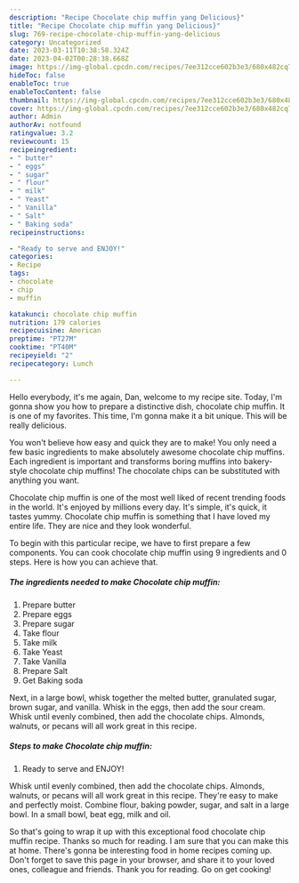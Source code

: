```yaml
---
description: "Recipe Chocolate chip muffin yang Delicious}"
title: "Recipe Chocolate chip muffin yang Delicious}"
slug: 769-recipe-chocolate-chip-muffin-yang-delicious
category: Uncategorized
date: 2023-03-11T10:38:58.324Z
date: 2023-04-02T00:28:38.668Z
image: https://img-global.cpcdn.com/recipes/7ee312cce602b3e3/680x482cq70/chocolate-chip-muffin-recipe-main-photo.jpg
hideToc: false
enableToc: true
enableTocContent: false
thumbnail: https://img-global.cpcdn.com/recipes/7ee312cce602b3e3/680x482cq70/chocolate-chip-muffin-recipe-main-photo.jpg
cover: https://img-global.cpcdn.com/recipes/7ee312cce602b3e3/680x482cq70/chocolate-chip-muffin-recipe-main-photo.jpg
author: Admin
authorAv: notfound
ratingvalue: 3.2
reviewcount: 15
recipeingredient:
- " butter"
- " eggs"
- " sugar"
- " flour"
- " milk"
- " Yeast"
- " Vanilla"
- " Salt"
- " Baking soda"
recipeinstructions:

- "Ready to serve and ENJOY!"
categories:
- Recipe
tags:
- chocolate
- chip
- muffin

katakunci: chocolate chip muffin 
nutrition: 179 calories
recipecuisine: American
preptime: "PT27M"
cooktime: "PT40M"
recipeyield: "2"
recipecategory: Lunch

---
```



Hello everybody, it's me again, Dan, welcome to my recipe site. Today, I'm gonna show you how to prepare a distinctive dish, chocolate chip muffin. It is one of my favorites. This time, I'm gonna make it a bit unique. This will be really delicious.

You won&#39;t believe how easy and quick they are to make! You only need a few basic ingredients to make absolutely awesome chocolate chip muffins. Each ingredient is important and transforms boring muffins into bakery-style chocolate chip muffins! The chocolate chips can be substituted with anything you want.

Chocolate chip muffin is one of the most well liked of recent trending foods in the world. It's enjoyed by millions every day. It's simple, it's quick, it tastes yummy. Chocolate chip muffin is something that I have loved my entire life. They are nice and they look wonderful.


To begin with this particular recipe, we have to first prepare a few components. You can cook chocolate chip muffin using 9 ingredients and 0 steps. Here is how you can achieve that.

<!--inarticleads1-->

##### The ingredients needed to make Chocolate chip muffin:

1. Prepare  butter
1. Prepare  eggs
1. Prepare  sugar
1. Take  flour
1. Take  milk
1. Take  Yeast
1. Take  Vanilla
1. Prepare  Salt
1. Get  Baking soda


Next, in a large bowl, whisk together the melted butter, granulated sugar, brown sugar, and vanilla. Whisk in the eggs, then add the sour cream. Whisk until evenly combined, then add the chocolate chips. Almonds, walnuts, or pecans will all work great in this recipe. 

<!--inarticleads2-->

##### Steps to make Chocolate chip muffin:


1. Ready to serve and ENJOY!

Whisk until evenly combined, then add the chocolate chips. Almonds, walnuts, or pecans will all work great in this recipe. They&#39;re easy to make and perfectly moist. Combine flour, baking powder, sugar, and salt in a large bowl. In a small bowl, beat egg, milk and oil. 

So that's going to wrap it up with this exceptional food chocolate chip muffin recipe. Thanks so much for reading. I am sure that you can make this at home. There's gonna be interesting food in home recipes coming up. Don't forget to save this page in your browser, and share it to your loved ones, colleague and friends. Thank you for reading. Go on get cooking!
